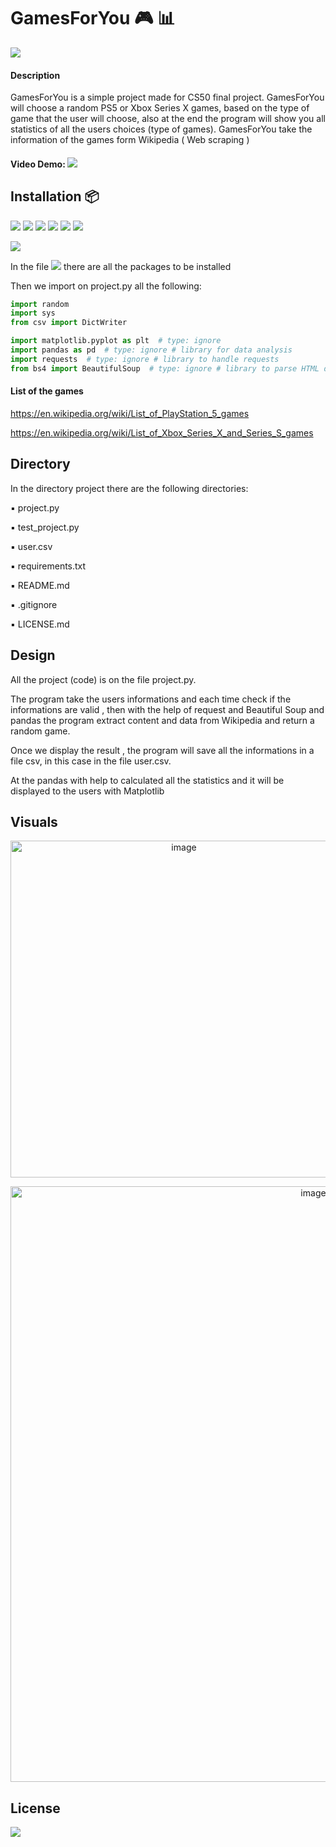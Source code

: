 # GamesForYou :video_game: :bar_chart: 

<a href="https://www.linkedin.com/in/giuseppe-bonifati-738640261/"><img src="https://img.shields.io/badge/LinkedIn-blue?style=flat&logo=linkedin&labelColor=blue"></a> 



#### Description
   

GamesForYou is a simple project made for CS50 final project.
GamesForYou will choose a random PS5 or Xbox Series X games, based on the type of game that the user will choose, also at the end the program will show you all statistics of all the users choices (type of games).
GamesForYou take the information of the games form Wikipedia ( Web scraping )

#### Video Demo:  <a href="https://youtu.be/EucxYjQYdQg"> <img src="https://img.shields.io/badge/-Play-f00?logo=youtube"></a> 


## Installation :package:

<a href=https://www.python.org/ ><img src="https://img.shields.io/badge/-Python-white?logo=python"></a> <a href="https://pandas.pydata.org/"><img src="https://img.shields.io/badge/-Pandas-130654?logo=pandas"></a>  <a href="https://matplotlib.org/"><img src="https://img.shields.io/badge/-Matplotlib-blue"></a>
<a href="https://www.wikipedia.org/"><img src="https://img.shields.io/badge/-Wikipedia-grey?logo=wikipedia"></a>    <a href="https://www.xbox.com/en-US/"><img src="https://img.shields.io/badge/-Xbox-107c10?logo=xbox"></a> <a href="https://www.playstation.com/en-us/"><img src="https://img.shields.io/badge/-Playstation%205-black?logo=Playstation5"></a>

<a href="https://code.visualstudio.com/"><img src="https://img.shields.io/badge/-Visual%20Studio%20Code-0098ff?logo=visualstudiocode" ></a>

In the file <a href="https://github.com/Giuseppe-Bonifati/GamesForYou/blob/main/requirements.txt"><img src="https://img.shields.io/badge/-requirements.txt-white?"></a> there are all the packages to be installed 

Then we import on project.py all the following:

```python
import random
import sys
from csv import DictWriter

import matplotlib.pyplot as plt  # type: ignore
import pandas as pd  # type: ignore # library for data analysis
import requests  # type: ignore # library to handle requests
from bs4 import BeautifulSoup  # type: ignore # library to parse HTML documents
```
#### List of the games

https://en.wikipedia.org/wiki/List_of_PlayStation_5_games

https://en.wikipedia.org/wiki/List_of_Xbox_Series_X_and_Series_S_games

## Directory

In the directory project there are the following directories:

▪️ project.py

▪️ test_project.py

▪️ user.csv

▪️ requirements.txt

▪️ README.md

▪️ .gitignore

▪️ LICENSE.md



## Design

All the project (code) is on the file project.py.

The program take the users informations and each time check if the informations are valid , then with the help of request and Beautiful Soup and pandas the program extract content and data from Wikipedia and return a random game.

Once we display the result , the program will save all the informations in a file csv, in this case in the file user.csv.

At the pandas with help to calculated all the statistics and it will be displayed to the users with Matplotlib    



## Visuals

<p align="center">
<img width="539" alt="image" src="https://user-images.githubusercontent.com/110894389/220594613-7b663c51-04a2-4b2d-977a-6128e9418569.png">
</p>

<p align="center">
<img width="953" alt="image" src="https://user-images.githubusercontent.com/110894389/220594960-b7e72bf6-52e7-4707-9650-4a3ad258809b.png">
</p>


## License

<a href="https://github.com/Giuseppe-Bonifati/GamesForYou/blob/main/LICENSE.md"><img src="https://img.shields.io/badge/license-MIT-blue"></a>
